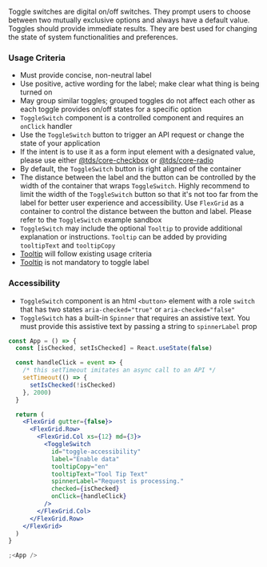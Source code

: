 Toggle switches are digital on/off switches. They prompt users to choose between two mutually exclusive options and always have a default value. Toggles should provide immediate results. They are best used for changing the state of system functionalities and preferences.

### Usage Criteria

- Must provide concise, non-neutral label
- Use positive, active wording for the label; make clear what thing is being turned on
- May group similar toggles; grouped toggles do not affect each other as each toggle provides on/off states for a specific option
- `ToggleSwitch` component is a controlled component and requires an `onClick` handler
- Use the `ToggleSwitch` button to trigger an API request or change the state of your application
- If the intent is to use it as a form input element with a designated value, please use either [@tds/core-checkbox](https://tds.telus.com/components/index.html#checkbox) or [@tds/core-radio](https://tds.telus.com/components/index.html#radio)
- By default, the `ToggleSwitch` button is right aligned of the container
- The distance between the label and the button can be controlled by the width of the container that wraps `ToggleSwitch`. Highly recommend to limit the width of the `ToggleSwitch` button so that it's not too far from the label for better user experience and accessibility. Use `FlexGrid` as a container to control the distance between the button and label. Please refer to the `ToggleSwitch` example sandbox
- `ToggleSwitch` may include the optional `Tooltip` to provide additional explanation or instructions. `Tooltip` can be added by providing `tooltipText` and `tooltipCopy`
- [Tooltip](https://tds.telus.com/components/index.html#tooltip) will follow existing usage criteria
- [Tooltip](https://tds.telus.com/components/index.html#tooltip) is not mandatory to toggle label

### Accessibility

- `ToggleSwitch` component is an html `<button>` element with a role `switch` that has two states `aria-checked="true"` or `aria-checked="false"`
- `ToggleSwitch` has a built-in `Spinner` that requires an assistive text. You must provide this assistive text by passing a string to `spinnerLabel` prop

```jsx
const App = () => {
  const [isChecked, setIsChecked] = React.useState(false)

  const handleClick = event => {
    /* this setTimeout imitates an async call to an API */
    setTimeout(() => {
      setIsChecked(!isChecked)
    }, 2000)
  }

  return (
    <FlexGrid gutter={false}>
      <FlexGrid.Row>
        <FlexGrid.Col xs={12} md={3}>
          <ToggleSwitch
            id="toggle-accessibility"
            label="Enable data"
            tooltipCopy="en"
            tooltipText="Tool Tip Text"
            spinnerLabel="Request is processing."
            checked={isChecked}
            onClick={handleClick}
          />
        </FlexGrid.Col>
      </FlexGrid.Row>
    </FlexGrid>
  )
}

;<App />
```
